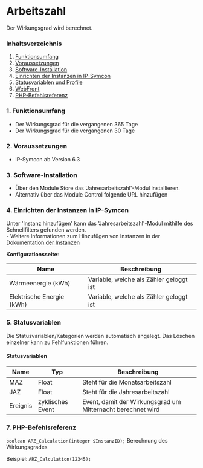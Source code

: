 # Arbeitszahl
Der Wirkungsgrad wird berechnet.

### Inhaltsverzeichnis

1. [Funktionsumfang](#1-funktionsumfang)
2. [Voraussetzungen](#2-voraussetzungen)
3. [Software-Installation](#3-software-installation)
4. [Einrichten der Instanzen in IP-Symcon](#4-einrichten-der-instanzen-in-ip-symcon)
5. [Statusvariablen und Profile](#5-statusvariablen-und-profile)
6. [WebFront](#6-webfront)
7. [PHP-Befehlsreferenz](#7-php-befehlsreferenz)

### 1. Funktionsumfang

* Der Wirkungsgrad für die vergangenen 365 Tage
* Der Wirkungsgrad für die vergangenen 30 Tage

### 2. Voraussetzungen

- IP-Symcon ab Version 6.3

### 3. Software-Installation

* Über den Module Store das 'Jahresarbeitszahl'-Modul installieren.
* Alternativ über das Module Control folgende URL hinzufügen

### 4. Einrichten der Instanzen in IP-Symcon

 Unter 'Instanz hinzufügen' kann das 'Jahresarbeitszahl'-Modul mithilfe des Schnellfilters gefunden werden.  
	- Weitere Informationen zum Hinzufügen von Instanzen in der [Dokumentation der Instanzen](https://www.symcon.de/service/dokumentation/konzepte/instanzen/#Instanz_hinzufügen)

__Konfigurationsseite__:

Name                      | Beschreibung
------------------------- | ------------------
Wärmeenergie (kWh)        | Variable, welche als Zähler geloggt ist 
Elektrische Energie (kWh) | Variable, welche als Zähler geloggt ist

### 5. Statusvariablen

Die Statusvariablen/Kategorien werden automatisch angelegt. Das Löschen einzelner kann zu Fehlfunktionen führen.

#### Statusvariablen

Name         | Typ              | Beschreibung
------------ | ---------------- | ------------
MAZ          | Float            | Steht für die Monatsarbeitszahl
JAZ          | Float            | Steht für die Jahresarbeitszahl
Ereignis     | zyklisches Event | Event, damit der Wirkungsgrad um Mitternacht berechnet wird

<!--Im englischen ist die Anzeige SPF Month und SPF Year. SPF steht für sessional performance factor---> 

### 7. PHP-Befehlsreferenz

`boolean ARZ_Calculation(integer $InstanzID);`
Berechnung des Wirkungsgrades

Beispiel:
`ARZ_Calculation(12345);`